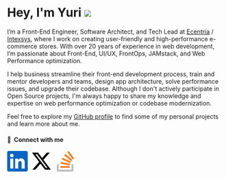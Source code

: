 # Hey, I'm Yuri <img src="https://media.giphy.com/media/hvRJCLFzcasrR4ia7z/giphy.gif" width="5%" />

I’m a Front-End Engineer, Software Architect, and Tech Lead at [Ecentria](https://ecentria.com) / [Intexsys](https://www.intexsys.lv), where I work on creating user-friendly and high-performance e-commerce stores. With over 20 years of experience in web development, I’m passionate about Front-End, UI/UX, FrontOps, JAMstack, and Web Performance optimization. 

I help business streamline their front-end development process, train and mentor developers and teams, design app architecture, solve performance issues, and upgrade their codebase. Although I don't actively participate in Open Source projects, I'm always happy to share my knowledge and expertise on web performance optimization or codebase modernization.

Feel free to explore my [GitHub profile](https://github.com/semencov) to find some of my personal projects and learn more about me.

#### 🔗 &nbsp;**Connect with me**

[![LinkedIn](icons/linkedin.svg)](https://linkedin.com/in/semencov)  [![Twitter](icons/x.svg)](https://twitter.com/semencov)  [![StackOverflow](icons/stackoverflow.svg)](https://stackoverflow.com/users/842345)

